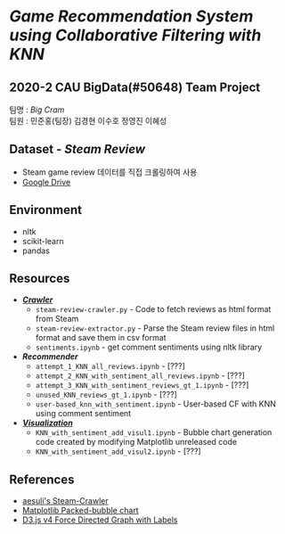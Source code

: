 # *Game Recommendation System using Collaborative Filtering with KNN*   

## 2020-2 CAU BigData(#50648) Team Project
팀명 : *Big Cram*    
팀원 : 민준홍(팀장) 김경현 이수호 정영진 이혜성

## Dataset - *Steam Review*
- Steam game review 데이터를 직접 크롤링하여 사용
- [Google Drive]()

## Environment
- nltk
- scikit-learn
- pandas

## Resources
- [***Crawler***](https://github.com/ddamddi/bigdata/tree/main/Crawler)
    - `steam-review-crawler.py` - Code to fetch reviews as html format from Steam
    - `steam-review-extractor.py` - Parse the Steam review files in html format and save them in csv format  
    - `sentiments.ipynb` - get comment sentiments using nltk library
- ***Recommender***
    - `attempt_1_KNN_all_reviews.ipynb` - [???]  
    - `attempt_2_KNN_with_sentiment_all_reviews.ipynb` - [???]  
    - `attempt_3_KNN_with_sentiment_reviews_gt_1.ipynb` - [???]  
    - `unused_KNN_reviews_gt_1.ipynb` - [???]  
    - `user-based_knn_with_sentiment.ipynb` - User-based CF with KNN using comment sentiment
- [***Visualization***](https://github.com/ddamddi/bigdata/tree/main/Visualization)
    - `KNN_with_sentiment_add_visul1.ipynb` - Bubble chart generation code created by modifying Matplotlib unreleased code
    - `KNN_with_sentiment_add_visul2.ipynb` - [???]

## References
* [aesuli's Steam-Crawler](https://github.com/aesuli/steam-crawler)
* [Matplotlib Packed-bubble chart](https://matplotlib.org/devdocs/gallery/misc/packed_bubbles.html)
* [D3.js v4 Force Directed Graph with Labels](https://bl.ocks.org/heybignick/3faf257bbbbc7743bb72310d03b86ee8)
